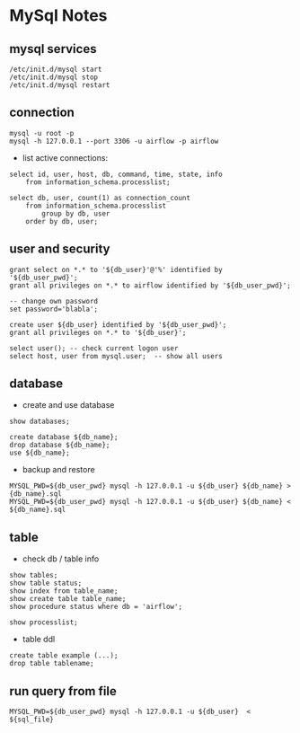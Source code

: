 # MySql Notes

## mysql services
```
/etc/init.d/mysql start
/etc/init.d/mysql stop
/etc/init.d/mysql restart
```

## connection
```
mysql -u root -p
mysql -h 127.0.0.1 --port 3306 -u airflow -p airflow
```
* list active connections:
```
select id, user, host, db, command, time, state, info
    from information_schema.processlist;

select db, user, count(1) as connection_count
    from information_schema.processlist
        group by db, user
    order by db, user;
```

## user and security
```
grant select on *.* to '${db_user}'@'%' identified by '${db_user_pwd}';
grant all privileges on *.* to airflow identified by '${db_user_pwd}';

-- change own password
set password='blabla';

create user ${db_user} identified by '${db_user_pwd}';
grant all privileges on *.* to '${db_user}';

select user(); -- check current logon user
select host, user from mysql.user;  -- show all users
```

## database
* create and use database
```
show databases;

create database ${db_name};
drop database ${db_name};
use ${db_name};
```

* backup and restore
```
MYSQL_PWD=${db_user_pwd} mysql -h 127.0.0.1 -u ${db_user} ${db_name} > {db_name}.sql
MYSQL_PWD=${db_user_pwd} mysql -h 127.0.0.1 -u ${db_user} ${db_name} < ${db_name}.sql
```

## table
* check db / table info
```
show tables;
show table status;
show index from table_name;
show create table table_name;
show procedure status where db = 'airflow';

show processlist;
```

* table ddl
```
create table example (...);
drop table tablename;
```

## run query from file
```
MYSQL_PWD=${db_user_pwd} mysql -h 127.0.0.1 -u ${db_user}  < ${sql_file}
```
